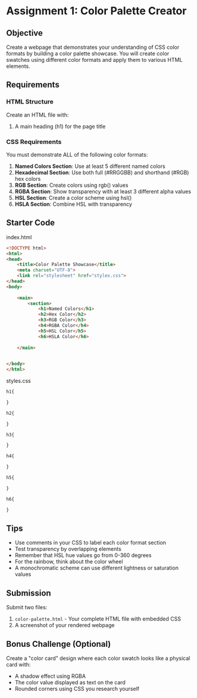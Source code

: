 # Assignment 1: Color Palette Creator

## Objective
Create a webpage that demonstrates your understanding of CSS color formats by building a color palette showcase. You will create color swatches using different color formats and apply them to various HTML elements.

## Requirements

### HTML Structure
Create an HTML file with:
1. A main heading (h1) for the page title

### CSS Requirements
You must demonstrate ALL of the following color formats:
1. **Named Colors Section**: Use at least 5 different named colors
2. **Hexadecimal Section**: Use both full (#RRGGBB) and shorthand (#RGB) hex colors
3. **RGB Section**: Create colors using rgb() values
4. **RGBA Section**: Show transparency with at least 3 different alpha values
5. **HSL Section**: Create a color scheme using hsl()
6. **HSLA Section**: Combine HSL with transparency
   
## Starter Code

index.html
```html
<!DOCTYPE html>
<html>
<head>
    <title>Color Palette Showcase</title>
    <meta charset="UTF-8">
    <link rel="stylesheet" href="styles.css">
</head>
<body>
   
    <main>
        <section>
            <h1>Named Colors</h1>
            <h2>Hex Color</h2>
            <h3>RGB Color</h3>
            <h4>RGBA Color</h4>
            <h5>HSL Color</h5>
            <h6>HSLA Color</h6>
        
    </main>
    

</body>
</html>
```

styles.css
```css
h1{

}

h2{

}

h3{

}

h4{

}

h5{

}

h6{

}


```


## Tips
- Use comments in your CSS to label each color format section
- Test transparency by overlapping elements
- Remember that HSL hue values go from 0-360 degrees
- For the rainbow, think about the color wheel
- A monochromatic scheme can use different lightness or saturation values

## Submission
Submit two files:
1. `color-palette.html` - Your complete HTML file with embedded CSS
2. A screenshot of your rendered webpage

## Bonus Challenge (Optional)
Create a "color card" design where each color swatch looks like a physical card with:
- A shadow effect using RGBA
- The color value displayed as text on the card
- Rounded corners using CSS you research yourself
